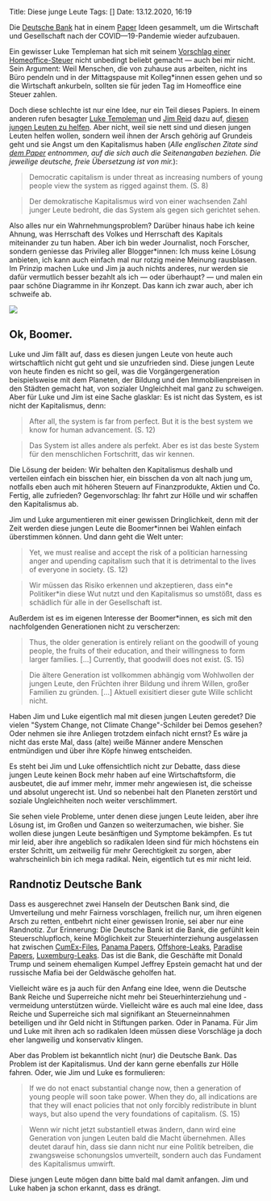 Title: Diese junge Leute
Tags: []
Date: 13.12.2020, 16:19

Die [Deutsche Bank](https://de.wikipedia.org/wiki/Deutsche_Bank) hat in einem [Paper](http://www.dbresearch.com/servlet/reweb2.ReWEB?rwsite=RPS_EN-PROD&rwobj=ReDisplay.Start.class&document=PROD0000000000513730) Ideen gesammelt, um die Wirtschaft und Gesellschaft nach der COVID—19-Pandemie wieder aufzubauen. 

Ein gewisser Luke Templeman hat sich mit seinem [Vorschlag einer Homeoffice-Steuer](www.dbresearch.com/PROD/RPS_EN-PROD/PROD0000000000513736/A_work-from-home_tax.pdf?undefined&realload=b7Rqe8OIp~g42Fg3B6vwnKgli~jat9PrLyOgqpwMT7zYKzEJcM5knOF0otWKynEUtWRIHfIi7eGbrGYxa1hAtQ==) nicht unbedingt beliebt gemacht — auch bei mir nicht. Sein Argument: Weil Menschen, die von zuhause aus arbeiten, nicht ins Büro pendeln und in der Mittagspause mit Kolleg\*innen essen gehen und so die Wirtschaft ankurbeln, sollten sie für jeden Tag im Homeoffice eine Steuer zahlen.

Doch diese schlechte ist nur eine Idee, nur ein Teil dieses Papiers. In einem anderen rufen besagter [Luke Templeman](https://www.dbresearch.de/servlet/reweb2.ReWEB?rwsite=RPS_DE-PROD&rwnode=RPS_DE-PROD$LUKE_TEMPLEMAN) und [Jim Reid](https://www.dbresearch.de/PROD/RPS_DE-PROD/Analysen_Studien_und_Publikationen_von_Jim_Reid/JIM_REID.alias) dazu auf, [diesen jungen Leuten zu helfen](www.dbresearch.com/PROD/RPS_EN-PROD/PROD0000000000513732/To_save_capitalism_we_must_help_the_young.pdf). Aber nicht, weil sie nett sind und diesen jungen Leuten helfen wollen, sondern weil ihnen der Arsch gehörig auf Grundeis geht und sie Angst um den Kapitalismus haben (*Alle englischen Zitate sind [dem Paper](www.dbresearch.com/PROD/RPS_EN-PROD/PROD0000000000513730/Konzept_%23_19%3A_What_we_must_do_to_rebuild.PDF) entnommen, auf die sich auch die Seitenangaben beziehen. Die jeweilige deutsche, freie Übersetzung ist von mir.*):

> Democratic capitalism is under threat as increasing numbers of young people view the system as rigged against them. (S. 8) 

> Der demokratische Kapitalismus wird von einer wachsenden Zahl junger Leute bedroht, die das System als gegen sich gerichtet sehen.

Also alles nur ein Wahrnehmungsproblem? Darüber hinaus habe ich keine Ahnung, was Herrschaft des Volkes und Herrschaft des Kapitals miteinander zu tun haben. Aber ich bin weder Journalist, noch Forscher, sondern geniesse das Privileg aller Blogger\*innen: Ich muss keine Lösung anbieten, ich kann auch einfach mal nur rotzig meine Meinung rausblasen. Im Prinzip machen Luke und Jim ja auch nichts anderes, nur werden sie dafür vermutlich besser bezahlt als ich — oder überhaupt? — und malen ein paar schöne Diagramme in ihr Konzept. Das kann ich zwar auch, aber ich schweife ab.

![](diagram.png)

## Ok, Boomer.

Luke und Jim fällt auf, dass es diesen jungen Leute von heute auch wirtschaftlich nicht gut geht und sie unzufrieden sind. Diese jungen Leute von heute finden es nicht so geil, was die Vorgängergeneration beispielsweise mit dem Planeten, der Bildung und den Immobilienpreisen in den Städten gemacht hat, von sozialer Ungleichheit mal ganz zu schweigen. Aber für Luke und Jim ist eine Sache glasklar: Es ist nicht das System, es ist nicht der Kapitalismus, denn:

> After all, the system is far from perfect. But it is the best system we know for human advancement. (S. 12)

> Das System ist alles andere als perfekt. Aber es ist das beste System für den menschlichen Fortschritt, das wir kennen.

Die Lösung der beiden: Wir behalten den Kapitalismus deshalb und verteilen einfach ein bisschen hier, ein bisschen da von alt nach jung um, notfalls eben auch mit höheren Steuern auf Finanzprodukte, Aktien und Co. Fertig, alle zufrieden? Gegenvorschlag: Ihr fahrt zur Hölle und wir schaffen den Kapitalismus ab.

Jim und Luke argumentieren mit einer gewissen Dringlichkeit, denn mit der Zeit werden diese jungen Leute die Boomer\*innen bei Wahlen einfach überstimmen können. Und dann geht die Welt unter:

> Yet, we must realise and accept the risk of a politician harnessing anger and upending capitalism such that it is detrimental to the lives of everyone in society. (S. 12)

> Wir müssen das Risiko erkennen und akzeptieren, dass ein\*e Politiker\*in diese Wut nutzt und den Kapitalismus so umstößt, dass es schädlich für alle in der Gesellschaft ist.

Außerdem ist es im eigenen Interesse der Boomer*innen, es sich mit den nachfolgenden Generationen nicht zu verscherzen:

> Thus, the older generation is entirely reliant on the goodwill of young people, the fruits of their education, and their willingness to form larger families. [...] Currently, that goodwill does not exist. (S. 15)

> Die ältere Generation ist vollkommen abhängig vom Wohlwollen der jungen Leute, den Früchten ihrer Bildung und ihrem Willen, großer Familien zu gründen. [...] Aktuell exisitiert dieser gute Wille schlicht nicht.

Haben Jim und Luke eigentlich mal mit diesen jungen Leuten geredet? Die vielen "System Change, not Climate Change"-Schilder bei Demos gesehen? Oder nehmen sie ihre Anliegen trotzdem einfach nicht ernst? Es wäre ja nicht das erste Mal, dass (alte) weiße Männer andere Menschen entmündigen und über ihre Köpfe hinweg entscheiden.

Es steht bei Jim und Luke offensichtlich nicht zur Debatte, dass diese jungen Leute keinen Bock mehr haben auf eine Wirtschaftsform, die ausbeutet, die auf immer mehr, immer mehr angewiesen ist, die scheisse und absolut ungerecht ist. Und so nebenbei halt den Planeten zerstört und soziale Ungleichheiten noch weiter verschlimmert. 

Sie sehen viele Probleme, unter denen diese jungen Leute leiden, aber ihre Lösung ist, im Großen und Ganzen so weiterzumachen, wie bisher. Sie wollen diese jungen Leute besänftigen und Symptome bekämpfen. Es tut mir leid, aber ihre angeblich so radikalen Ideen sind für mich höchstens ein erster Schritt, um zeitweilig für mehr Gerechtigkeit zu sorgen, aber wahrscheinlich bin ich mega radikal. Nein, eigentlich tut es mir nicht leid. 

## Randnotiz Deutsche Bank

Dass es ausgerechnet zwei Hanseln der Deutschen Bank sind, die Umverteilung und mehr Fairness vorschlagen, freilich nur, um ihren eigenen Arsch zu retten, entbehrt nicht einer gewissen Ironie, sei aber nur eine Randnotiz. Zur Erinnerung: Die Deutsche Bank ist die Bank, die gefühlt kein Steuerschlupfloch, keine Möglichkeit zur Steuerhinterziehung ausgelassen hat zwischen [CumEx-Files](https://de.wikipedia.org/wiki/CumEx-Files), [Panama Papers](https://de.wikipedia.org/wiki/Panama_Papers), [Offshore-Leaks](https://de.wikipedia.org/wiki/Offshore-Leaks), [Paradise Papers](https://de.wikipedia.org/wiki/Paradise_Papers), [Luxemburg-Leaks](https://de.wikipedia.org/wiki/Luxemburg-Leaks). Das ist die Bank, die Geschäfte mit Donald Trump und seinem ehemaligen Kumpel Jeffrey Epstein gemacht hat und der russische Mafia bei der Geldwäsche geholfen hat.

Vielleicht wäre es ja auch für den Anfang eine Idee, wenn die Deutsche Bank Reiche und Superreiche nicht mehr bei Steuerhinterziehung und -vermeidung unterstützen würde. Vielleicht wäre es auch mal eine Idee, dass Reiche und Superreiche sich mal signifikant an Steuerneinnahmen beteiligen und ihr Geld nicht in Stiftungen parken. Oder in Panama. Für Jim und Luke mit ihren ach so radikalen Ideen müssen diese Vorschläge ja doch eher langweilig und konservativ klingen.

Aber das Problem ist bekanntlich nicht (nur) die Deutsche Bank. Das Problem ist der Kapitalismus. Und der kann gerne ebenfalls zur Hölle fahren. Oder, wie Jim und Luke es formulieren:

> If we do not enact substantial change now, then a generation of young people will soon take power. When they do, all indications are that they will enact policies that not only forcibly redistribute in blunt ways, but also upend the very foundations of capitalism. (S. 15)

> Wenn wir nicht jetzt substantiell etwas ändern, dann wird eine Generation von jungen Leuten bald die Macht übernehmen. Alles deutet darauf hin, dass sie dann nicht nur eine Politik betreiben, die zwangsweise schonungslos umverteilt, sondern auch das Fundament des Kapitalismus umwirft.

Diese jungen Leute mögen dann bitte bald mal damit anfangen. Jim und Luke haben ja schon erkannt, dass es drängt.